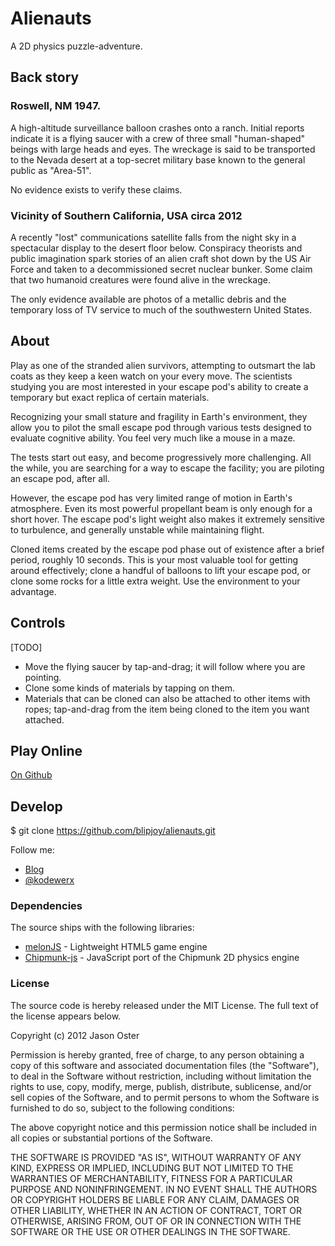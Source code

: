 # Alienauts

A 2D physics puzzle-adventure.

## Back story

### Roswell, NM 1947.

A high-altitude surveillance balloon crashes onto a ranch.  Initial reports
indicate it is a flying saucer with a crew of three small "human-shaped" beings
with large heads and eyes.  The wreckage is said to be transported to the
Nevada desert at a top-secret military base known to the general public as
"Area-51".

No evidence exists to verify these claims.

### Vicinity of Southern California, USA circa 2012

A recently "lost" communications satellite falls from the night sky in a
spectacular display to the desert floor below.  Conspiracy theorists and public
imagination spark stories of an alien craft shot down by the US Air Force and
taken to a decommissioned secret nuclear bunker.  Some claim that two humanoid
creatures were found alive in the wreckage.

The only evidence available are photos of a metallic debris and the temporary
loss of TV service to much of the southwestern United States.

## About

Play as one of the stranded alien survivors, attempting to outsmart the lab
coats as they keep a keen watch on your every move.  The scientists studying you
are most interested in your escape pod's ability to create a temporary but exact
replica of certain materials.

Recognizing your small stature and fragility in Earth's environment, they allow
you to pilot the small escape pod through various tests designed to evaluate
cognitive ability.  You feel very much like a mouse in a maze.

The tests start out easy, and become progressively more challenging.  All the
while, you are searching for a way to escape the facility; you are piloting an
escape pod, after all.

However, the escape pod has very limited range of motion in Earth's atmosphere.
Even its most powerful propellant beam is only enough for a short hover.  The
escape pod's light weight also makes it extremely sensitive to turbulence, and
generally unstable while maintaining flight.

Cloned items created by the escape pod phase out of existence after a brief
period, roughly 10 seconds.  This is your most valuable tool for getting around
effectively; clone a handful of balloons to lift your escape pod, or clone some
rocks for a little extra weight.  Use the environment to your advantage.

## Controls

[TODO]

* Move the flying saucer by tap-and-drag; it will follow where you are pointing.
* Clone some kinds of materials by tapping on them.
* Materials that can be cloned can also be attached to other items with ropes;
  tap-and-drag from the item being cloned to the item you want attached.

## Play Online

[On Github](http://blipjoy.github.com/alienauts/public/index.html)

## Develop

  $ git clone https://github.com/blipjoy/alienauts.git

Follow me:

* [Blog](http://blog.kodewerx.org/)
* [@kodewerx](http://twitter.com/kodewerx)

### Dependencies

The source ships with the following libraries:

* [melonJS](http://www.melonjs.org/) - Lightweight HTML5 game engine
* [Chipmunk-js](https://github.com/josephg/Chipmunk-js) - JavaScript port of the
Chipmunk 2D physics engine

### License

The source code is hereby released under the MIT License. The full text
of the license appears below.

Copyright (c) 2012 Jason Oster

Permission is hereby granted, free of charge, to any person obtaining a copy of
this software and associated documentation files (the "Software"), to deal in
the Software without restriction, including without limitation the rights to
use, copy, modify, merge, publish, distribute, sublicense, and/or sell copies of
the Software, and to permit persons to whom the Software is furnished to do so,
subject to the following conditions:

The above copyright notice and this permission notice shall be included in all
copies or substantial portions of the Software.

THE SOFTWARE IS PROVIDED "AS IS", WITHOUT WARRANTY OF ANY KIND, EXPRESS OR
IMPLIED, INCLUDING BUT NOT LIMITED TO THE WARRANTIES OF MERCHANTABILITY,
FITNESS FOR A PARTICULAR PURPOSE AND NONINFRINGEMENT. IN NO EVENT SHALL THE
AUTHORS OR COPYRIGHT HOLDERS BE LIABLE FOR ANY CLAIM, DAMAGES OR OTHER
LIABILITY, WHETHER IN AN ACTION OF CONTRACT, TORT OR OTHERWISE, ARISING FROM,
OUT OF OR IN CONNECTION WITH THE SOFTWARE OR THE USE OR OTHER DEALINGS IN THE
SOFTWARE.
